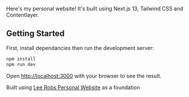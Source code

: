 Here's my personal website! It's built using Next.js 13, Tailwind CSS and Contentlayer.

## Getting Started

First, install dependancies then run the development server:

```bash
npm install
npm run dev
```

Open [http://localhost:3000](http://localhost:3000) with your browser to see the result.

Built using [Lee Robs Personal Website](https://github.com/leerob/leerob.io) as a foundation
